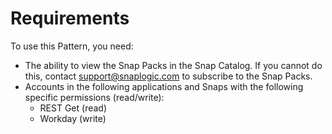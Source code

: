 # Requirements

To use this Pattern, you need:

* The ability to view the Snap Packs in the Snap Catalog. If you cannot do this, contact [support@snaplogic.com](mailto:support@snaplogic.com) to subscribe to the Snap Packs.
* Accounts in the following applications and Snaps with the following specific permissions (read/write):
  * REST Get (read)
  * Workday (write)
